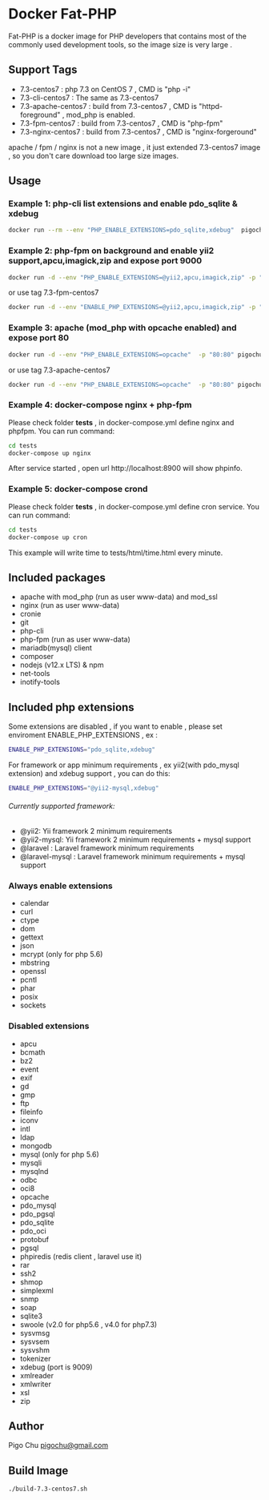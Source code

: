 # Docker Fat-PHP #

Fat-PHP is a docker image for PHP developers that contains most of the commonly used development tools, so the image size is very large .

## Support Tags ##

- 7.3-centos7 : php 7.3 on CentOS 7 , CMD is "php -i"
- 7.3-cli-centos7 : The same as 7.3-centos7
- 7.3-apache-centos7 : build from 7.3-centos7 , CMD is "httpd-foreground" , mod_php is enabled.
- 7.3-fpm-centos7 : build from  7.3-centos7 , CMD is "php-fpm"
- 7.3-nginx-centos7 : build from  7.3-centos7 , CMD is "nginx-forgeround"

apache / fpm / nginx is not a new image , it just extended 7.3-centos7 image , so you don't care download too large size images.


## Usage ##


### Example 1: php-cli list extensions and enable pdo_sqlite & xdebug ###

~~~bash
docker run --rm --env "PHP_ENABLE_EXTENSIONS=pdo_sqlite,xdebug"  pigochu/fat-php:7.3-centos7 php -m
~~~

### Example 2: php-fpm on background and enable yii2 support,apcu,imagick,zip and expose port 9000 ###

~~~bash
docker run -d --env "PHP_ENABLE_EXTENSIONS=@yii2,apcu,imagick,zip" -p "9000:9000" pigochu/fat-php:7.3-centos7 php-fpm
~~~

or use tag 7.3-fpm-centos7

~~~bash
docker run -d --env "ENABLE_PHP_EXTENSIONS=@yii2,apcu,imagick,zip" -p "9000:9000" pigochu/fat-php:7.3-fpm-centos7
~~~

### Example 3: apache (mod_php with opcache enabled) and expose port 80 ###

~~~bash
docker run -d --env "PHP_ENABLE_EXTENSIONS=opcache"  -p "80:80" pigochu/fat-php:7.3-centos7 httpd-foreground
~~~

or use tag 7.3-apache-centos7

~~~bash
docker run -d --env "PHP_ENABLE_EXTENSIONS=opcache"  -p "80:80" pigochu/fat-php:7.3-apache-centos7
~~~

### Example 4: docker-compose nginx + php-fpm  ###

Please check folder **tests** , in docker-compose.yml define nginx and phpfpm. You can run command:

~~~bash
cd tests
docker-compose up nginx
~~~

After service started , open url http://localhost:8900 will show phpinfo.

### Example 5: docker-compose crond ###

Please check folder **tests** , in docker-compose.yml define cron service. You can run command:

~~~bash
cd tests
docker-compose up cron
~~~

This example will write time to tests/html/time.html every minute.

## Included packages ##

- apache with mod_php (run as user www-data) and mod_ssl
- nginx (run as user www-data)
- cronie
- git
- php-cli
- php-fpm (run as user www-data)
- mariadb(mysql) client
- composer
- nodejs (v12.x LTS) & npm
- net-tools
- inotify-tools

## Included php extensions ##

Some extensions are disabled , if you want to enable , please set enviroment ENABLE_PHP_EXTENSIONS , ex :

~~~bash
ENABLE_PHP_EXTENSIONS="pdo_sqlite,xdebug"
~~~

For framework or app minimum requirements , ex yii2(with pdo_mysql extension) and xdebug support , you can do this:

~~~bash
ENABLE_PHP_EXTENSIONS="@yii2-mysql,xdebug"
~~~

###### Currently supported framework:

- @yii2: Yii framework 2 minimum requirements
- @yii2-mysql: Yii framework 2 minimum requirements +  mysql support
- @laravel : Laravel framework minimum requirements
- @laravel-mysql : Laravel framework minimum requirements + mysql support

### Always enable extensions ###

- calendar
- curl
- ctype
- dom
- gettext
- json
- mcrypt (only for php 5.6)
- mbstring
- openssl
- pcntl
- phar
- posix
- sockets

### Disabled extensions ###

- apcu
- bcmath
- bz2
- event
- exif
- gd
- gmp
- ftp
- fileinfo
- iconv
- intl
- ldap
- mongodb
- mysql (only for php 5.6)
- mysqli
- mysqlnd
- odbc
- oci8
- opcache
- pdo_mysql
- pdo_pgsql
- pdo_sqlite
- pdo_oci
- protobuf
- pgsql
- phpiredis (redis client , laravel use it)
- rar
- ssh2
- shmop
- simplexml
- snmp
- soap
- sqlite3
- swoole (v2.0 for php5.6 , v4.0 for php7.3)
- sysvmsg
- sysvsem
- sysvshm
- tokenizer
- xdebug (port is 9009)
- xmlreader
- xmlwriter
- xsl
- zip

## Author ##

Pigo Chu <pigochu@gmail.com>

## Build Image ##

~~~sh
./build-7.3-centos7.sh
~~~